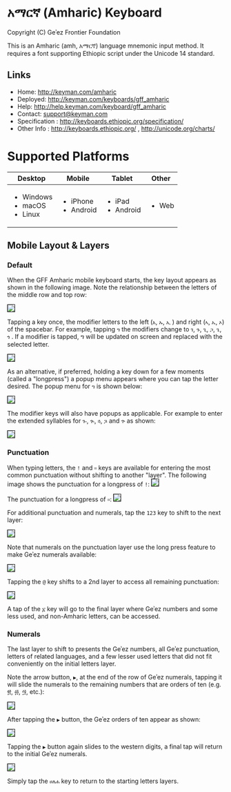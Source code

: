 # አማርኛ (Amharic) Keyboard


Copyright (C) Geʾez Frontier Foundation

This is an Amharic (amh, አማርኛ) language mnemonic input method.  It requires a font supporting
Ethiopic script under the Unicode 14 standard.

## Links

 * Home:     <http://keyman.com/amharic>
 * Deployed: <http://keyman.com/keyboards/gff_amharic>
 * Help:     <http://help.keyman.com/keyboard/gff_amharic>
 * Contact:  <support@keyman.com>
 * Specification :  http://keyboards.ethiopic.org/specification/
 * Other Info    :  http://keyboards.ethiopic.org/ , http://unicode.org/charts/

# Supported Platforms


 | Desktop | Mobile | Tablet | Other |
 |---------|--------|--------|-------|
 |<ul><li>Windows</li><li>macOS</li><li>Linux</li></ul>|<ul><li>iPhone</li><li>Android</li></ul>|<ul><li>iPad</li><li>Android</li></ul>|<ul><li>Web</li></ul>|



## Mobile Layout &amp; Layers

### Default

When the GFF Amharic mobile keyboard starts, the key layout appears as shown in the following image.  Note the relationship between the letters of the middle row and top row:

<img src="source/help/images/phone/gff_amharic-phone-default-1.jpeg" style="border: 1px solid black;"/>

Tapping a key once, the modifier letters to the left (`አ`, `ኡ`, `ኢ` ) and right  (`ኣ`, `ኤ`, `ኦ`) of the spacebar. For example, tapping `ግ` the modifiers change to `ገ`, `ጉ`, `ጊ`, `ጋ`, `ጌ`, `ጎ` .  If a modifier is tapped, ግ will be updated on screen and replaced with the selected letter.


<img src="source/help/images/phone/gff_amharic-phone-default-2.jpeg" style="border: 1px solid black;"/>

As an alternative, if preferred, holding a key down for a few moments (called a "longpress") a popup menu appears where you can tap the letter desired.  The popup menu for `ግ` is shown below:

<img src="source/help/images/phone/gff_amharic-phone-default-4.jpeg" style="border: 1px solid black;"/>

The modifier keys will also have popups as applicable.  For example to enter the extended syllables for `ጐ`, `ጒ`, `ጓ`, `ጔ` and `ጕ` as shown:

<img src="source/help/images/phone/gff_amharic-phone-default-3.jpeg" style="border: 1px solid black;"/>


### Punctuation

When typing letters, the `!` and `።` keys are available for entering the most common punctuation without shifting to another "layer".  The following image shows the punctuation for a longpress of `!`:
<img src="source/help/images/phone/gff_amharic-phone-punctuation-1.jpeg" style="border: 1px solid black;"/>

The punctuation for a longpress of `።`:
<img src="source/help/images/phone/gff_amharic-phone-punctuation-2.jpeg" style="border: 1px solid black;"/>

For additional punctuation and numerals, tap the `123` key to shift to the next layer:

<img src="source/help/images/phone/gff_amharic-phone-punctuation-3.jpeg" style="border: 1px solid black;"/>

Note that numerals on the punctuation layer use the long press feature to make Geʾez numerals available:

<img src="source/help/images/phone/gff_amharic-phone-numerals-1.jpeg" style="border: 1px solid black;"/>

Tapping the `@` key shifts to a 2nd layer to access all remaining punctuation:

<img src="source/help/images/phone/gff_amharic-phone-punctuation-4.jpeg" style="border: 1px solid black;"/>

A tap of the `፩` key will go to the final layer where Geʾez numbers and some less used, and non-Amharic letters, can be accessed.

### Numerals

The last layer to shift to presents the Geʾez numbers, all Geʾez punctuation, letters of related languages, and a few lesser used letters that did not fit conveniently on the initial letters layer.

Note the arrow button, `▶`, at the end of the row of Geʾez numerals, tapping it will slide the numerals to the remaining numbers that are orders of ten (e.g. ፳, ፴, ፵, etc.):

<img src="source/help/images/phone/gff_amharic-phone-numerals-2.jpeg" style="border: 1px solid black;"/>

After tapping the `▶` button, the Geʾez orders of ten appear as shown:

<img src="source/help/images/phone/gff_amharic-phone-numerals-3.jpeg" style="border: 1px solid black;"/>

Tapping the `▶` button again slides to the western digits, a final tap will return to the initial Geʾez numerals.

<img src="source/help/images/phone/gff_amharic-phone-numerals-4.jpeg" style="border: 1px solid black;"/>

Simply tap the `ሀለሐ` key to return to the starting letters layers.
